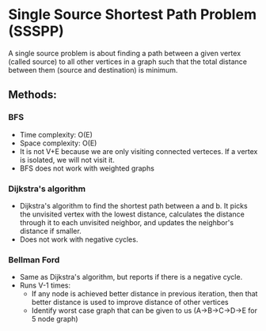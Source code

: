 # Single Source Shortest Path Problem (SSSPP)

A single source problem is about finding a path between a given vertex (called source) to all other vertices in a graph such that the total distance between them (source and destination) is minimum.

## Methods:
### BFS
- Time complexity: O(E)
- Space complexity: O(E)
- It is not V+E because we are only visiting connected verteces. If a vertex is isolated, we will not visit it.
- BFS does not work with weighted graphs
### Dijkstra's algorithm
- Dijkstra's algorithm to find the shortest path between a and b. It picks the unvisited vertex with the lowest distance, calculates the distance through it to each unvisited neighbor, and updates the neighbor's distance if smaller.
- Does not work with negative cycles.
### Bellman Ford
- Same as Dijkstra's algorithm, but reports if there is a negative cycle.
- Runs V-1 times:
    - If any node is achieved better distance in previous iteration, then that better distance is used to improve distance of other vertices
    - Identify worst case graph that can be given to us (A->B->C->D->E for 5 node graph)